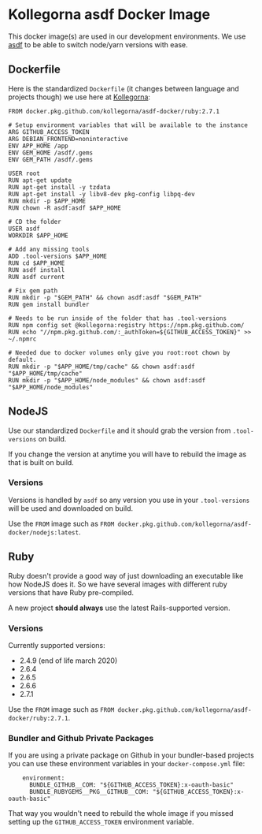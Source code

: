 # Kollegorna asdf Docker Image

This docker image(s) are used in our development environments. We use [asdf](https://asdf-vm.com/) to be able to switch node/yarn versions with ease.

## Dockerfile

Here is the standardized `Dockerfile` (it changes between language and projects though) we use here at [Kollegorna](https://kollegorna.se):

```Docker
FROM docker.pkg.github.com/kollegorna/asdf-docker/ruby:2.7.1

# Setup environment variables that will be available to the instance
ARG GITHUB_ACCESS_TOKEN
ARG DEBIAN_FRONTEND=noninteractive
ENV APP_HOME /app
ENV GEM_HOME /asdf/.gems
ENV GEM_PATH /asdf/.gems

USER root
RUN apt-get update
RUN apt-get install -y tzdata
RUN apt-get install -y libv8-dev pkg-config libpq-dev
RUN mkdir -p $APP_HOME
RUN chown -R asdf:asdf $APP_HOME

# CD the folder
USER asdf
WORKDIR $APP_HOME

# Add any missing tools
ADD .tool-versions $APP_HOME
RUN cd $APP_HOME
RUN asdf install
RUN asdf current

# Fix gem path
RUN mkdir -p "$GEM_PATH" && chown asdf:asdf "$GEM_PATH"
RUN gem install bundler

# Needs to be run inside of the folder that has .tool-versions
RUN npm config set @kollegorna:registry https://npm.pkg.github.com/
RUN echo "//npm.pkg.github.com/:_authToken=${GITHUB_ACCESS_TOKEN}" >> ~/.npmrc

# Needed due to docker volumes only give you root:root chown by default.
RUN mkdir -p "$APP_HOME/tmp/cache" && chown asdf:asdf "$APP_HOME/tmp/cache"
RUN mkdir -p "$APP_HOME/node_modules" && chown asdf:asdf "$APP_HOME/node_modules"
```

## NodeJS

Use our standardized `Dockerfile` and it should grab the version from `.tool-versions` on build.

If you change the version at anytime you will have to rebuild the image as that is built on build.

### Versions

Versions is handled by `asdf` so any version you use in your `.tool-versions` will be used and downloaded on build.

Use the `FROM` image such as `FROM docker.pkg.github.com/kollegorna/asdf-docker/nodejs:latest`.

## Ruby

Ruby doesn't provide a good way of just downloading an executable like how NodeJS does it. So we have several images with different ruby versions that have Ruby pre-compiled.

A new project **should always** use the latest Rails-supported version.

### Versions

Currently supported versions:

- 2.4.9 (end of life march 2020)
- 2.6.4
- 2.6.5
- 2.6.6
- 2.7.1

Use the `FROM` image such as `FROM docker.pkg.github.com/kollegorna/asdf-docker/ruby:2.7.1`.

### Bundler and Github Private Packages

If you are using a private package on Github in your bundler-based projects you can use these environment variables in your `docker-compose.yml` file:

```
    environment:
      BUNDLE_GITHUB__COM: "${GITHUB_ACCESS_TOKEN}:x-oauth-basic"
      BUNDLE_RUBYGEMS__PKG__GITHUB__COM: "${GITHUB_ACCESS_TOKEN}:x-oauth-basic"
```

That way you wouldn't need to rebuild the whole image if you missed setting up the `GITHUB_ACCESS_TOKEN` environment variable.
